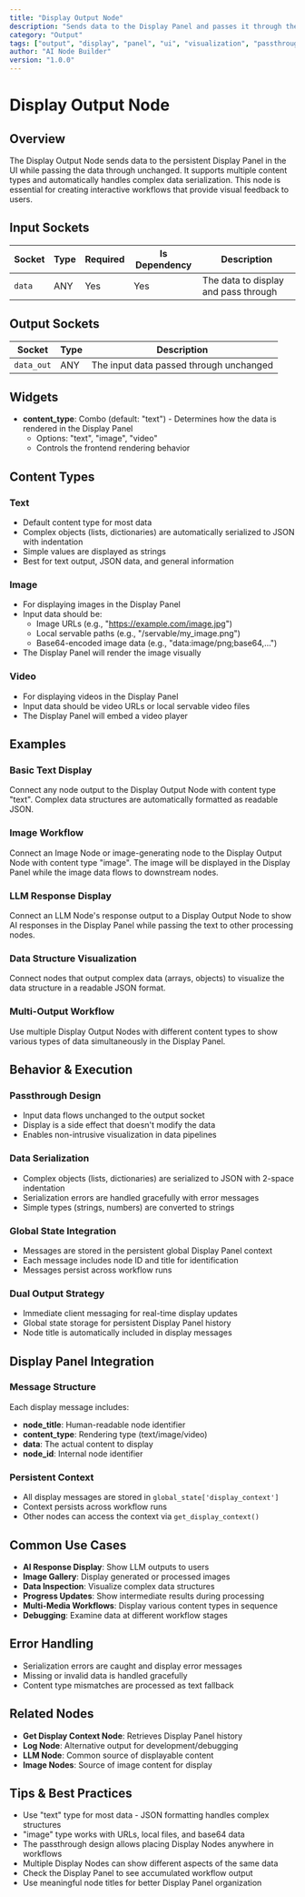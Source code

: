 ```yaml
---
title: "Display Output Node"
description: "Sends data to the Display Panel and passes it through the workflow"
category: "Output"
tags: ["output", "display", "panel", "ui", "visualization", "passthrough"]
author: "AI Node Builder"
version: "1.0.0"
---
```


# Display Output Node

## Overview
The Display Output Node sends data to the persistent Display Panel in the UI while passing the data through unchanged. It supports multiple content types and automatically handles complex data serialization. This node is essential for creating interactive workflows that provide visual feedback to users.

## Input Sockets
| Socket | Type | Required | Is Dependency | Description |
|--------|------|----------|---------------|-------------|
| `data` | ANY | Yes | Yes | The data to display and pass through |

## Output Sockets
| Socket | Type | Description |
|--------|------|-------------|
| `data_out` | ANY | The input data passed through unchanged |

## Widgets
- **content_type**: Combo (default: "text") - Determines how the data is rendered in the Display Panel
  - Options: "text", "image", "video"
  - Controls the frontend rendering behavior

## Content Types

### Text
- Default content type for most data
- Complex objects (lists, dictionaries) are automatically serialized to JSON with indentation
- Simple values are displayed as strings
- Best for text output, JSON data, and general information

### Image
- For displaying images in the Display Panel
- Input data should be:
  - Image URLs (e.g., "https://example.com/image.jpg")
  - Local servable paths (e.g., "/servable/my_image.png")
  - Base64-encoded image data (e.g., "data:image/png;base64,...")
- The Display Panel will render the image visually

### Video
- For displaying videos in the Display Panel
- Input data should be video URLs or local servable video files
- The Display Panel will embed a video player

## Examples

### Basic Text Display
Connect any node output to the Display Output Node with content type "text". Complex data structures are automatically formatted as readable JSON.

### Image Workflow
Connect an Image Node or image-generating node to the Display Output Node with content type "image". The image will be displayed in the Display Panel while the image data flows to downstream nodes.

### LLM Response Display
Connect an LLM Node's response output to a Display Output Node to show AI responses in the Display Panel while passing the text to other processing nodes.

### Data Structure Visualization
Connect nodes that output complex data (arrays, objects) to visualize the data structure in a readable JSON format.

### Multi-Output Workflow
Use multiple Display Output Nodes with different content types to show various types of data simultaneously in the Display Panel.

## Behavior & Execution

### Passthrough Design
- Input data flows unchanged to the output socket
- Display is a side effect that doesn't modify the data
- Enables non-intrusive visualization in data pipelines

### Data Serialization
- Complex objects (lists, dictionaries) are serialized to JSON with 2-space indentation
- Serialization errors are handled gracefully with error messages
- Simple types (strings, numbers) are converted to strings

### Global State Integration
- Messages are stored in the persistent global Display Panel context
- Each message includes node ID and title for identification
- Messages persist across workflow runs

### Dual Output Strategy
- Immediate client messaging for real-time display updates
- Global state storage for persistent Display Panel history
- Node title is automatically included in display messages

## Display Panel Integration

### Message Structure
Each display message includes:
- **node_title**: Human-readable node identifier
- **content_type**: Rendering type (text/image/video)
- **data**: The actual content to display
- **node_id**: Internal node identifier

### Persistent Context
- All display messages are stored in `global_state['display_context']`
- Context persists across workflow runs
- Other nodes can access the context via `get_display_context()`

## Common Use Cases
- **AI Response Display**: Show LLM outputs to users
- **Image Gallery**: Display generated or processed images
- **Data Inspection**: Visualize complex data structures
- **Progress Updates**: Show intermediate results during processing
- **Multi-Media Workflows**: Display various content types in sequence
- **Debugging**: Examine data at different workflow stages

## Error Handling
- Serialization errors are caught and display error messages
- Missing or invalid data is handled gracefully
- Content type mismatches are processed as text fallback

## Related Nodes
- **Get Display Context Node**: Retrieves Display Panel history
- **Log Node**: Alternative output for development/debugging
- **LLM Node**: Common source of displayable content
- **Image Nodes**: Source of image content for display

## Tips & Best Practices
- Use "text" type for most data - JSON formatting handles complex structures
- "image" type works with URLs, local files, and base64 data
- The passthrough design allows placing Display Nodes anywhere in workflows
- Multiple Display Nodes can show different aspects of the same data
- Check the Display Panel to see accumulated workflow output
- Use meaningful node titles for better Display Panel organization